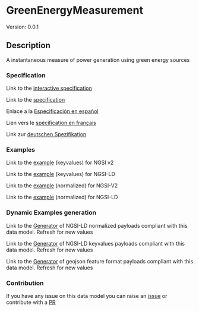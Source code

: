 # GreenEnergyMeasurement
Version: 0.0.1

## Description 

A instantaneous measure of power generation using green energy sources
### Specification

Link to the [interactive specification](https://swagger.lab.fiware.org/?url=https://github.com/smart-data-models/dataModel.GreenEnergy/blob/master/GreenEnergyMeasurement/swagger.yaml)

Link to the [specification](https://github.com/smart-data-models/dataModel.GreenEnergy/blob/master/GreenEnergyMeasurement/doc/spec.md)

Enlace a la [Especificación en español](https://github.com/smart-data-models/dataModel.GreenEnergy/blob/master/GreenEnergyMeasurement/doc/spec_ES.md)

Lien vers le [spécification en français](https://github.com/smart-data-models/dataModel.GreenEnergy/blob/master/GreenEnergyMeasurement/doc/spec_FR.md)

Link zur [deutschen Spezifikation](https://github.com/smart-data-models/dataModel.GreenEnergy/blob/master/GreenEnergyMeasurement/doc/spec_DE.md)
### Examples

Link to the [example](https://github.com/smart-data-models/dataModel.GreenEnergy/blob/master/GreenEnergyMeasurement/examples/example.json) (keyvalues) for NGSI v2

Link to the [example](https://github.com/smart-data-models/dataModel.GreenEnergy/blob/master/GreenEnergyMeasurement/examples/example.jsonld) (keyvalues) for NGSI-LD

Link to the [example](https://github.com/smart-data-models/dataModel.GreenEnergy/blob/master/GreenEnergyMeasurement/examples/example-normalized.json) (normalized) for NGSI-V2

Link to the [example](https://github.com/smart-data-models/dataModel.GreenEnergy/blob/master/GreenEnergyMeasurement/examples/example-normalized.jsonld) (normalized) for NGSI-LD
### Dynamic Examples generation

Link to the [Generator](https://smartdatamodels.org/extra/ngsi-ld_generator.php?schemaUrl=https://raw.githubusercontent.com/smart-data-models/dataModel.GreenEnergy/master/GreenEnergyMeasurement/schema.json&email=info@smartdatamodels.org) of NGSI-LD normalized payloads compliant with this data model. Refresh for new values

Link to the [Generator](https://smartdatamodels.org/extra/ngsi-ld_generator_keyvalues.php?schemaUrl=https://raw.githubusercontent.com/smart-data-models/dataModel.GreenEnergy/master/GreenEnergyMeasurement/schema.json&email=info@smartdatamodels.org) of NGSI-LD keyvalues payloads compliant with this data model. Refresh for new values

Link to the [Generator](https://smartdatamodels.org/extra/geojson_features_generator_v1.0.php?schemaUrl=https://raw.githubusercontent.com/smart-data-models/dataModel.GreenEnergy/master/GreenEnergyMeasurement/schema.json&email=info@smartdatamodels.org) of geojson feature format payloads compliant with this data model. Refresh for new values
### Contribution

 If you have any issue on this data model you can raise an [issue](https://github.com/smart-data-models/dataModel.GreenEnergy/issues)  or contribute with a [PR](https://github.com/smart-data-models/dataModel.GreenEnergy/pulls)